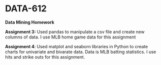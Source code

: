 # DATA-612
**Data Mining Homework**

**Assignment 3:** Used pandas to manipulate a csv file and create new columns of data. I use MLB home game data for this assignment

**Assignment 4**: Used matplot and seaborn libraries in Python to create charts for univariate and bivarate data. Data is MLB batting statistics. I use hits and strike outs for this assignment. 
